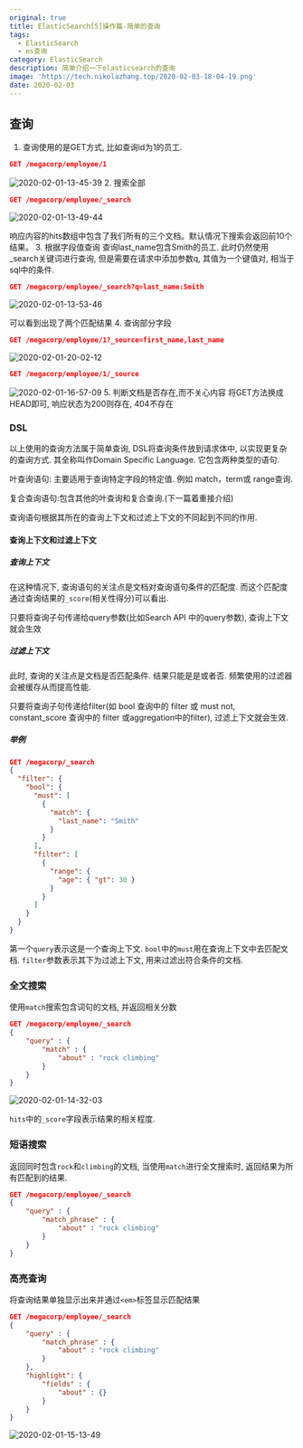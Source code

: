 ```yaml
---
original: true
title: ElasticSearch[5]操作篇-简单的查询
tags:
  - ElasticSearch
  - es查询
category: ElasticSearch
description: 简单介绍一下elasticsearch的查询
image: 'https://tech.nikolazhang.top/2020-02-03-18-04-19.png'
date: 2020-02-03
---
```


## 查询

1. 查询使用的是GET方式, 比如查询id为1的员工.

  ```json
  GET /megacorp/employee/1
  ```

  ![2020-02-01-13-45-39](https://tech.nikolazhang.top/2020-02-01-13-45-39.png)
2. 搜索全部

  ```json
  GET /megacorp/employee/_search
  ```

  ![2020-02-01-13-49-44](https://tech.nikolazhang.top/2020-02-01-13-49-44.png)

  响应内容的hits数组中包含了我们所有的三个文档。默认情况下搜索会返回前10个结果。
3. 根据字段值查询
  查询last_name包含Smith的员工. 此时仍然使用_search关键词进行查询, 但是需要在请求中添加参数q, 其值为一个键值对, 相当于sql中的条件.

  ```json
  GET /megacorp/employee/_search?q=last_name:Smith
  ```

  ![2020-02-01-13-53-46](https://tech.nikolazhang.top/2020-02-01-13-53-46.png)

  可以看到出现了两个匹配结果
4. 查询部分字段

  ```json
  GET /megacorp/employee/1?_source=first_name,last_name
  ```

  ![2020-02-01-20-02-12](https://tech.nikolazhang.top/2020-02-01-20-02-12.png)

  ```json
  GET /megacorp/employee/1/_source
  ```

  ![2020-02-01-16-57-09](https://tech.nikolazhang.top/2020-02-01-16-57-09.png)
5. 判断文档是否存在,而不关心内容
  将GET方法换成HEAD即可, 响应状态为200则存在, 404不存在

### DSL

以上使用的查询方法属于简单查询, DSL将查询条件放到请求体中, 以实现更复杂的查询方式. 其全称叫作Domain Specific Language. 它包含两种类型的语句.

叶查询语句: 主要适用于查询特定字段的特定值. 例如 match，term或 range查询.

复合查询语句:包含其他的叶查询和复合查询.(下一篇着重接介绍)

查询语句根据其所在的查询上下文和过滤上下文的不同起到不同的作用.

#### 查询上下文和过滤上下文

##### 查询上下文

在这种情况下, 查询语句的关注点是文档对查询语句条件的匹配度. 而这个匹配度通过查询结果的`_score`(相关性得分)可以看出.

只要将查询子句传递给query参数(比如Search API 中的query参数), 查询上下文就会生效

##### 过滤上下文

此时, 查询的关注点是文档是否匹配条件. 结果只能是是或者否. 频繁使用的过滤器会被缓存从而提高性能.

只要将查询子句传递给filter(如 bool 查询中的 filter 或 must not, constant_score 查询中的 filter 或aggregation中的filter), 过滤上下文就会生效.

##### 举例

```json
GET /megacorp/_search
{
  "filter": {
    "bool": {
      "must": [
        {
          "match": {
            "last_name": "Smith"
          }
        }
      ],
      "filter": [
        {
          "range": {
            "age": { "gt": 30 }
          }
        }
      ]
    }
  }
}
```

第一个`query`表示这是一个查询上下文.
`bool`中的`must`用在查询上下文中去匹配文档.
`filter`参数表示其下为过滤上下文, 用来过滤出符合条件的文档.

### 全文搜索

使用`match`搜索包含词句的文档, 并返回相关分数

```json
GET /megacorp/employee/_search
{
    "query" : {
        "match" : {
            "about" : "rock climbing"
        }
    }
}
```

![2020-02-01-14-32-03](https://tech.nikolazhang.top/2020-02-01-14-32-03.png)

`hits`中的`_score`字段表示结果的相关程度.

### 短语搜索

返回同时包含`rock`和`climbing`的文档, 当使用`match`进行全文搜索时, 返回结果为所有匹配到的结果.

```json
GET /megacorp/employee/_search
{
    "query" : {
        "match_phrase" : {
            "about" : "rock climbing"
        }
    }
}
```

### 高亮查询

将查询结果单独显示出来并通过`<em>`标签显示匹配结果

```json
GET /megacorp/employee/_search
{
    "query" : {
        "match_phrase" : {
            "about" : "rock climbing"
        }
    },
    "highlight": {
        "fields" : {
            "about" : {}
        }
    }
}
```

![2020-02-01-15-13-49](https://tech.nikolazhang.top/2020-02-01-15-13-49.png)
